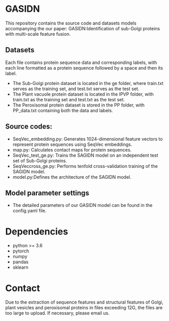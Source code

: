 # GASIDN
This repository contains the source code and datasets models accompanying the our paper: GASIDN:Identification of sub-Golgi proteins with multi-scale feature fusion.
## Datasets
  Each file contains protein sequence data and corresponding labels, with each line formatted as a protein sequence followed by a space and then its label.
* The Sub-Golgi protein dataset is located in the ge folder, where train.txt serves as the training set, and test.txt serves as the test set.
* The Plant vacuole protein dataset is located in the IPVP folder, with train.txt as the training set and test.txt as the test set.
* The Peroxisomal protein dataset is stored in the PP folder, with PP_data.txt containing both the data and labels.
## Source codes:
* SeqVec_embedding.py: Generates 1024-dimensional feature vectors to represent protein sequences using SeqVec embeddings.
* map.py: Calculates contact maps for protein sequences.
* SeqVec_test_ge.py: Trains the SAGIDN model on an independent test set of Sub-Golgi proteins.
* SeqVeccross_ge.py: Performs tenfold cross-validation training of the SAGIDN model.
* model.py:Defines the architecture of the SAGIDN model.
## Model parameter settings
* The detailed parameters of our GASIDN model can be found in the config.yaml file. 
# Dependencies
* python >= 3.6
* pytorch
* numpy
* pandas
* sklearn
# Contact
Due to the extraction of sequence features and structural features of Golgi, plant vesicles and peroxisomal proteins in files exceeding 12G, the files are too large to upload. If necessary, please email us.
